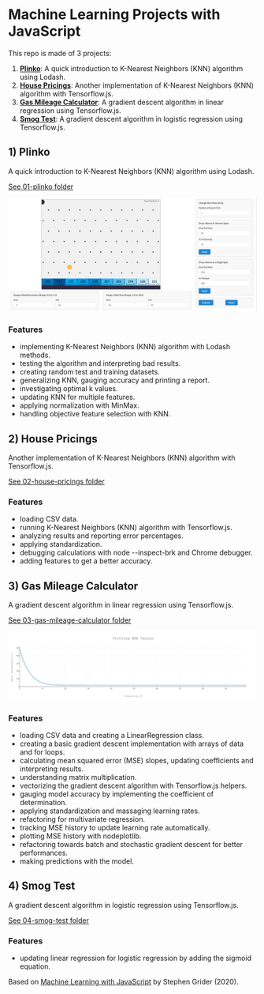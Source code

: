 # Machine Learning Projects with JavaScript

This repo is made of 3 projects:

1. [**Plinko**](#plinko): A quick introduction to K-Nearest Neighbors (KNN) algorithm using Lodash.
2. [**House Pricings**](#housepricings): Another implementation of K-Nearest Neighbors (KNN) algorithm with Tensorflow.js.
3. [**Gas Mileage Calculator**](#gasmileage): A gradient descent algorithm in linear regression using Tensorflow.js.
4. [**Smog Test**](#smogtest): A gradient descent algorithm in logistic regression using Tensorflow.js.

## <a name="plinko"></a> 1) Plinko

A quick introduction to K-Nearest Neighbors (KNN) algorithm using Lodash.

[See 01-plinko folder](https://github.com/solygambas/javascript-machine-learning/tree/main/01-plinko)

<p align="center">
    <a href="https://github.com/solygambas/javascript-machine-learning/tree/main/01-plinko">
        <img src="01-plinko/screenshot.png">
    </a>
</p>

### Features

- implementing K-Nearest Neighbors (KNN) algorithm with Lodash methods.
- testing the algorithm and interpreting bad results.
- creating random test and training datasets.
- generalizing KNN, gauging accuracy and printing a report.
- investigating optimal k values.
- updating KNN for multiple features.
- applying normalization with MinMax.
- handling objective feature selection with KNN.

## <a name="housepricings"></a> 2) House Pricings

Another implementation of K-Nearest Neighbors (KNN) algorithm with Tensorflow.js.

[See 02-house-pricings folder](https://github.com/solygambas/javascript-machine-learning/tree/main/02-house-pricings)

### Features

- loading CSV data.
- running K-Nearest Neighbors (KNN) algorithm with Tensorflow.js.
- analyzing results and reporting error percentages.
- applying standardization.
- debugging calculations with node --inspect-brk and Chrome debugger.
- adding features to get a better accuracy.

## <a name="gasmileage"></a> 3) Gas Mileage Calculator

A gradient descent algorithm in linear regression using Tensorflow.js.

[See 03-gas-mileage-calculator folder](https://github.com/solygambas/javascript-machine-learning/tree/main/03-gas-mileage-calculator)

<p align="center">
    <a href="https://github.com/solygambas/javascript-machine-learning/tree/main/03-gas-mileage-calculator">
        <img src="03-gas-mileage-calculator/screenshot.png">
    </a>
</p>

### Features

- loading CSV data and creating a LinearRegression class.
- creating a basic gradient descent implementation with arrays of data and for loops.
- calculating mean squared error (MSE) slopes, updating coefficients and interpreting results.
- understanding matrix multiplication.
- vectorizing the gradient descent algorithm with Tensorflow.js helpers.
- gauging model accuracy by implementing the coefficient of determination.
- applying standardization and massaging learning rates.
- refactoring for multivariate regression.
- tracking MSE history to update learning rate automatically.
- plotting MSE history with nodeplotlib.
- refactoring towards batch and stochastic gradient descent for better performances.
- making predictions with the model.

## <a name="smogtest"></a> 4) Smog Test

A gradient descent algorithm in logistic regression using Tensorflow.js.

[See 04-smog-test folder](https://github.com/solygambas/javascript-machine-learning/tree/main/04-smog-test)

<!-- <p align="center">
    <a href="https://github.com/solygambas/javascript-machine-learning/tree/main/04-smog-test">
        <img src="04-smog-test/screenshot.png">
    </a>
</p> -->

### Features

- updating linear regression for logistic regression by adding the sigmoid equation.

Based on [Machine Learning with JavaScript](https://www.udemy.com/course/machine-learning-with-javascript/) by Stephen Grider (2020).
